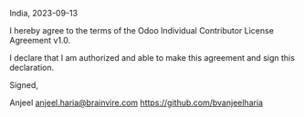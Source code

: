 India, 2023-09-13

I hereby agree to the terms of the Odoo Individual Contributor License
Agreement v1.0.

I declare that I am authorized and able to make this agreement and sign this
declaration.

Signed,

Anjeel anjeel.haria@brainvire.com https://github.com/bvanjeelharia
